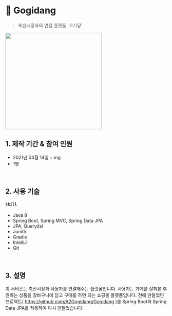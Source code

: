 # :pushpin: Gogidang
>축산시장과의 연결 플랫폼 '고기당' 
<img width="300" src="https://user-images.githubusercontent.com/48114064/108027719-f8a15180-706d-11eb-80fe-7641f382d5a2.png">

</br>

## 1. 제작 기간 & 참여 인원
- 2021년 04월 14일 ~ ing
- 1명

</br>

## 2. 사용 기술
#### `Skill`
- Java 8
- Spring Boot, Spring MVC, Spring Data JPA
- JPA, Querydsl
- Junit5
- Gradle
- IntelliJ
- Git

</br>

## 3. 설명
이 서비스는 축산시장과 사용자를 연결해주는 플랫폼입니다. 
사용자는 가게를 살펴본 후 원하는 상품을 장바구니에 담고 구매를 하면 되는 쇼핑몰 플랫폼입니다.
전에 만들었던 프로젝트( https://github.com/A2Gogidang/Gogidang )를 Spring Boot와 Spring Data JPA를 적용하여 다시 만들었습니다.
